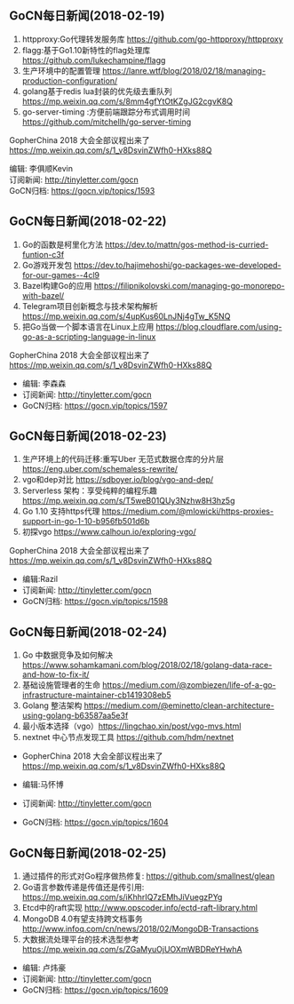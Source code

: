 ## GoCN每日新闻(2018-02-19)

1. httpproxy:Go代理转发服务库 https://github.com/go-httpproxy/httpproxy
2. flagg:基于Go1.10新特性的flag处理库 https://github.com/lukechampine/flagg
3. 生产环境中的配置管理 https://lanre.wtf/blog/2018/02/18/managing-production-configuration/
4. golang基于redis lua封装的优先级去重队列 https://mp.weixin.qq.com/s/8mm4gfYtOtKZgJG2cgvK8Q
5. go-server-timing
:方便前端跟踪分布式调用时间 https://github.com/mitchellh/go-server-timing

GopherChina 2018 大会全部议程出来了 https://mp.weixin.qq.com/s/1_v8DsvinZWfh0-HXks88Q

编辑: 李俱顺Kevin    
订阅新闻: http://tinyletter.com/gocn    
GoCN归档: https://gocn.vip/topics/1593   


## GoCN每日新闻(2018-02-22)

1. Go的函数是柯里化方法 https://dev.to/mattn/gos-method-is-curried-funtion-c3f
2. Go游戏开发包 https://dev.to/hajimehoshi/go-packages-we-developed-for-our-games--4cl9
3. Bazel构建Go的应用 https://filipnikolovski.com/managing-go-monorepo-with-bazel/
4. Telegram项目创新概念与技术架构解析 https://mp.weixin.qq.com/s/4upKus60LnJNj4gTw_K5NQ
5. 把Go当做一个脚本语言在Linux上应用 https://blog.cloudflare.com/using-go-as-a-scripting-language-in-linux

GopherChina 2018 大会全部议程出来了 https://mp.weixin.qq.com/s/1_v8DsvinZWfh0-HXks88Q

* 编辑: 李森森
* 订阅新闻: http://tinyletter.com/gocn
* GoCN归档: https://gocn.vip/topics/1597

## GoCN每日新闻(2018-02-23)

1. 生产环境上的代码迁移:重写Uber 无范式数据仓库的分片层 https://eng.uber.com/schemaless-rewrite/
2. vgo和dep对比 https://sdboyer.io/blog/vgo-and-dep/
3. Serverless 架构：享受纯粹的编程乐趣 https://mp.weixin.qq.com/s/T5weB01QUy3Nzhw8H3hz5g
4.  Go 1.10 支持https代理 https://medium.com/@mlowicki/https-proxies-support-in-go-1-10-b956fb501d6b
5. 初探vgo https://www.calhoun.io/exploring-vgo/

GopherChina 2018 大会全部议程出来了 https://mp.weixin.qq.com/s/1_v8DsvinZWfh0-HXks88Q

* 编辑:Razil
* 订阅新闻: http://tinyletter.com/gocn
* GoCN归档: https://gocn.vip/topics/1598

## GoCN每日新闻(2018-02-24)

1. Go 中数据竞争及如何解决 https://www.sohamkamani.com/blog/2018/02/18/golang-data-race-and-how-to-fix-it/
2. 基础设施管理者的生命 https://medium.com/@zombiezen/life-of-a-go-infrastructure-maintainer-cb1419308eb5
3. Golang 整洁架构 https://medium.com/@eminetto/clean-architecture-using-golang-b63587aa5e3f
4. 最小版本选择（vgo）https://lingchao.xin/post/vgo-mvs.html
5. nextnet 中心节点发现工具 https://github.com/hdm/nextnet

* GopherChina 2018 大会全部议程出来了 https://mp.weixin.qq.com/s/1_v8DsvinZWfh0-HXks88Q

* 编辑:马怀博
* 订阅新闻: http://tinyletter.com/gocn
* GoCN归档: https://gocn.vip/topics/1604

## GoCN每日新闻(2018-02-25)

1. 通过插件的形式对Go程序做热修复: https://github.com/smallnest/glean
2. Go语言参数传递是传值还是传引用: https://mp.weixin.qq.com/s/iKhhrIQ7zEMhJiVuegzPYg
3. Etcd中的raft实现 http://www.opscoder.info/ectd-raft-library.html
4. MongoDB 4.0有望支持跨文档事务 http://www.infoq.com/cn/news/2018/02/MongoDB-Transactions
5. 大数据流处理平台的技术选型参考 https://mp.weixin.qq.com/s/ZGaMyuOjUOXmWBDReYHwhA

* 编辑: 卢炜豪
* 订阅新闻:  http://tinyletter.com/gocn
* GoCN归档: https://gocn.vip/topics/1609

